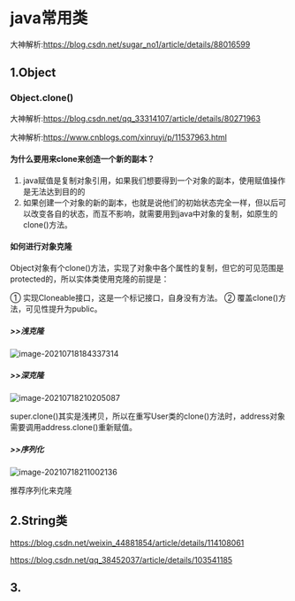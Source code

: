 # java常用类

大神解析:https://blog.csdn.net/sugar_no1/article/details/88016599

##  1.Object
###          Object.clone()

大神解析:https://blog.csdn.net/qq_33314107/article/details/80271963

大神解析:https://www.cnblogs.com/xinruyi/p/11537963.html

#### **为什么要用来clone来创造一个新的副本？**

1. java赋值是复制对象引用，如果我们想要得到一个对象的副本，使用赋值操作是无法达到目的的
2. 如果创建一个对象的新的副本，也就是说他们的初始状态完全一样，但以后可以改变各自的状态，而互不影响，就需要用到java中对象的复制，如原生的clone()方法。

#### **如何进行对象克隆**

Object对象有个clone()方法，实现了对象中各个属性的复制，但它的可见范围是protected的，所以实体类使用克隆的前提是：

① 实现Cloneable接口，这是一个标记接口，自身没有方法。 
② 覆盖clone()方法，可见性提升为public。

##### >>浅克隆

![image-20210718184337314](https://gitee.com/moon-force/picgo/raw/master/img/image-20210718184337314.png)

##### >>深克隆

![image-20210718210205087](https://gitee.com/moon-force/picgo/raw/master/img/image-20210718210205087.png)

super.clone()其实是浅拷贝，所以在重写User类的clone()方法时，address对象需要调用address.clone()重新赋值。

##### >>序列化

![image-20210718211002136](https://gitee.com/moon-force/picgo/raw/master/img/image-20210718211002136.png)

推荐序列化来克隆

## 2.String类

https://blog.csdn.net/weixin_44881854/article/details/114108061

https://blog.csdn.net/qq_38452037/article/details/103541185

## 3.



